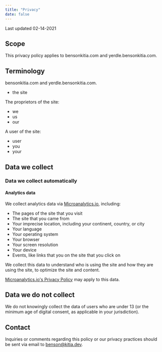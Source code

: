 ```yaml
---
title: "Privacy"
date: false
---
```


Last updated 02-14-2021

## Scope

This privacy policy applies to bensonkitia.com and yerdle.bensonkitia.com.

## Terminology

bensonkitia.com and yerdle.bensonkitia.com.

- the site

The proprietors of the site:

- we
- us
- our

A user of the site:

- user
- you
- your

## Data we collect

### Data we collect automatically

#### Analytics data

We collect analytics data via [Microanalytics.io](https://microanalytics.io), including:

- The pages of the site that you visit
- The site that you came from
- Your imprecise location, including your continent, country, or city
- Your language
- Your operating system
- Your browser
- Your screen resolution
- Your device
- Events, like links that you on the site that you click on

We collect this data to understand who is using the site and how they are using the site, to optimize the site and content.

[Microanalytics.io's Privacy Policy](https://microanalytics.io/page/privacy) may apply to this data.

## Data we do not collect

We do not knowingly collect the data of users who are under 13 (or the minimum age of digital consent, as applicable in your jurisdiction).

## Contact

Inquiries or comments regarding this policy or our privacy practices should be sent via email to benson@kitia.dev.
